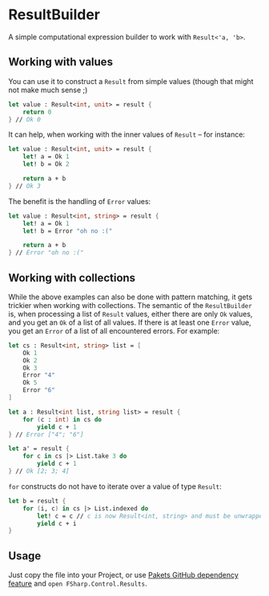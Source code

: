 # ResultBuilder

A simple computational expression builder to work with `Result<'a, 'b>`.

## Working with values

You can use it to construct a `Result` from simple values (though that might not make much sense ;)

```fs
let value : Result<int, unit> = result {
    return 0
} // Ok 0
```

It can help, when working with the inner values of `Result` – for instance:

``` fs
let value : Result<int, unit> = result { 
    let! a = Ok 1
    let! b = Ok 2

    return a + b
} // Ok 3
```

The benefit is the handling of `Error` values:

```fs
let value : Result<int, string> = result { 
    let! a = Ok 1
    let! b = Error "oh no :("

    return a + b
} // Error "oh no :("

```

## Working with collections

While the above examples can also be done with pattern matching, it gets trickier when working with collections.
The semantic of the `ResultBuilder` is, when processing a list of `Result` values, either there are only `Ok` values, and you get an `Ok` of a list of all values. 
If there is at least one `Error` value, you get an `Error` of a list of all encountered errors.
For example:

```fs
let cs : Result<int, string> list = [
    Ok 1
    Ok 2
    Ok 3
    Error "4"
    Ok 5
    Error "6"
]

let a : Result<int list, string list> = result {
    for (c : int) in cs do
        yield c + 1
} // Error ["4"; "6"]

let a' = result {
    for c in cs |> List.take 3 do
        yield c + 1
} // Ok [2; 3; 4]
```

`for` constructs do not have to iterate over a value of type `Result`:

```fs
let b = result {
    for (i, c) in cs |> List.indexed do
        let! c = c // c is now Result<int, string> and must be unwrapped
        yield c + i
}
```
## Usage

Just copy the file into your Project, or use [Pakets GitHub dependency feature](https://fsprojects.github.io/Paket/github-dependencies.html) and `open FSharp.Control.Results`.
